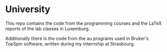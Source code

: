 # University

This repo contains the code from the programming courses and the LaTeX reports of the lab classes in Luxemburg.

Additionally there is the code from the au programs used in Bruker's TopSpin software, written during my internship at Strasbourg.
